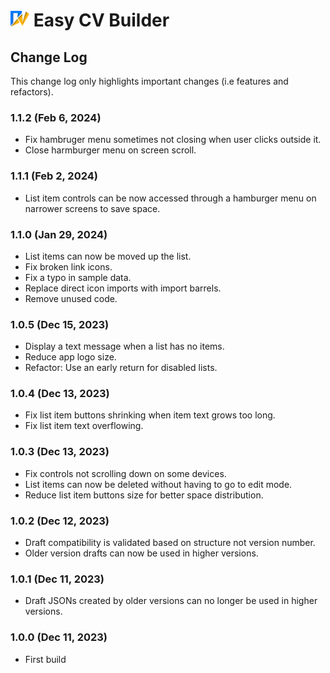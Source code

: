 # <img src="./src/assets/images/logo.svg" alt="Easy CV builder logo" width="30px"/> Easy CV Builder

## Change Log

This change log only highlights important changes (i.e features and refactors).

### **1.1.2 (Feb 6, 2024)**

- Fix hambruger menu sometimes not closing when user clicks outside it.
- Close harmburger menu on screen scroll.

### **1.1.1 (Feb 2, 2024)**

- List item controls can be now accessed through a hamburger menu on narrower screens to save space.

### **1.1.0 (Jan 29, 2024)**

- List items can now be moved up the list.
- Fix broken link icons.
- Fix a typo in sample data.
- Replace direct icon imports with import barrels.
- Remove unused code.

### **1.0.5 (Dec 15, 2023)**

- Display a text message when a list has no items.
- Reduce app logo size.
- Refactor: Use an early return for disabled lists.

### **1.0.4 (Dec 13, 2023)**

- Fix list item buttons shrinking when item text grows too long.
- Fix list item text overflowing.

### **1.0.3 (Dec 13, 2023)**

- Fix controls not scrolling down on some devices.
- List items can now be deleted without having to go to edit mode.
- Reduce list item buttons size for better space distribution.

### **1.0.2 (Dec 12, 2023)**

- Draft compatibility is validated based on structure not version number.
- Older version drafts can now be used in higher versions.

### **1.0.1 (Dec 11, 2023)**

- Draft JSONs created by older versions can no longer be used in higher versions.

### **1.0.0 (Dec 11, 2023)**

- First build
